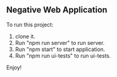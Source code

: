 ## Negative Web Application

To run this project:
1. clone it.
2. Run "npm run server" to run server.
3. Run "npm start" to start application.
4. Run "npm run ui-tests" to run ui-tests.

Enjoy!
